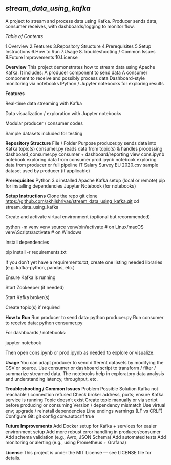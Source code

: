 *stream_data_using_kafka*
---
A project to stream and process data using Kafka. Producer sends data, consumer receives, with dashboards/logging to monitor flow.

*Table of Contents*

1.Overview
2.Features
3.Repository Structure
4.Prerequisites
5.Setup Instructions
6.How to Run
7.Usage
8.Troubleshooting / Common Issues
9.Future Improvements
10.License

**Overview**
This project demonstrates how to stream data using Apache Kafka. It includes:
A producer component to send data
A consumer component to receive and possibly process data
Dashboard-style monitoring via notebooks
IPython / Jupyter notebooks for exploring results

**Features**

Real-time data streaming with Kafka

Data visualization / exploration with Jupyter notebooks

Modular producer / consumer codes

Sample datasets included for testing

**Repository Structure**
File / Folder	Purpose
producer.py	sends data into Kafka topic(s)
consumer.py	reads data from topic(s) & handles processing
dashboard_consumer.py	consumer + dashboard/reporting view
cons.ipynb	notebook exploring data from consumer
prod.ipynb	notebook exploring data from producer or full pipeline
IT Salary Survey EU 2020.csv	sample dataset used by producer (if applicable)

**Prerequisites**
Python 3.x installed
Apache Kafka setup (local or remote)
pip for installing dependencies
Jupyter Notebook (for notebooks)

**Setup Instructions**
Clone the repo
git clone https://github.com/akhilshrivas/stream_data_using_kafka.git
cd stream_data_using_kafka

Create and activate virtual environment (optional but recommended)

python -m venv venv
source venv/bin/activate     # on Linux/macOS
venv\Scripts\activate        # on Windows


Install dependencies

pip install -r requirements.txt


If you don’t yet have a requirements.txt, create one listing needed libraries (e.g. kafka-python, pandas, etc.)

Ensure Kafka is running

Start Zookeeper (if needed)

Start Kafka broker(s)

Create topic(s) if required

**How to Run**
Run producer to send data:
python producer.py
Run consumer to receive data:
python consumer.py

For dashboards / notebooks:

jupyter notebook

Then open cons.ipynb or prod.ipynb as needed to explore or visualize.

**Usage**
You can adapt producer to send different datasets by modifying the CSV or source.
Use consumer or dashboard script to transform / filter / summarize streamed data.
The notebooks help in exploratory data analysis and understanding latency, throughput, etc.

**Troubleshooting / Common Issues**
Problem	Possible Solution
Kafka not reachable / connection refused	Check broker address, ports; ensure Kafka service is running
Topic doesn’t exist	Create topic manually or via script before producing or consuming
Version / dependency mismatch	Use virtual env; upgrade / reinstall dependencies
Line endings warnings (LF vs CRLF)	Configure Git: git config core.autocrlf true

**Future Improvements**
Add Docker setup for Kafka + services for easier environment setup
Add more robust error handling in producer/consumer
Add schema validation (e.g., Avro, JSON Schema)
Add automated tests
Add monitoring or alerting (e.g., using Prometheus + Grafana)

**License**
This project is under the MIT License — see LICENSE file for details.
